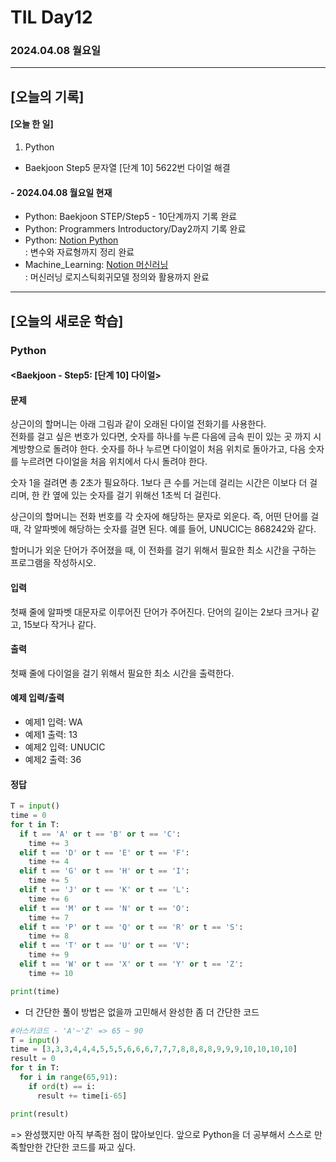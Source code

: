 # TIL Day12
### 2024.04.08 월요일

---

## [오늘의 기록]

#### [오늘 한 일]
1. Python
- Baekjoon Step5 문자열 [단계 10] 5622번 다이얼 해결

#### - 2024.04.08 월요일 현재
- Python: Baekjoon STEP/Step5 - 10단계까지 기록 완료
- Python: Programmers Introductory/Day2까지 기록 완료  
- Python: [Notion Python](https://handsome-umbrella-c52.notion.site/Python-6d76c849802f40adb35ca7366565e1e8?pvs=4)  
: 변수와 자료형까지 정리 완료
- Machine_Learning: [Notion 머신러닝](https://handsome-umbrella-c52.notion.site/a887c58b105a44d287c8f5d045e56f4e?pvs=4)  
: 머신러닝 로지스틱회귀모델 정의와 활용까지 완료

---
## [오늘의 새로운 학습]
### Python
#### <Baekjoon - Step5: [단계 10] 다이얼>
#### 문제  
상근이의 할머니는 아래 그림과 같이 오래된 다이얼 전화기를 사용한다.  
전화를 걸고 싶은 번호가 있다면, 숫자를 하나를 누른 다음에 금속 핀이 있는 곳 까지 시계방향으로 돌려야 한다. 숫자를 하나 누르면 다이얼이 처음 위치로 돌아가고, 다음 숫자를 누르려면 다이얼을 처음 위치에서 다시 돌려야 한다.

숫자 1을 걸려면 총 2초가 필요하다. 1보다 큰 수를 거는데 걸리는 시간은 이보다 더 걸리며, 한 칸 옆에 있는 숫자를 걸기 위해선 1초씩 더 걸린다.

상근이의 할머니는 전화 번호를 각 숫자에 해당하는 문자로 외운다. 즉, 어떤 단어를 걸 때, 각 알파벳에 해당하는 숫자를 걸면 된다. 예를 들어, UNUCIC는 868242와 같다.

할머니가 외운 단어가 주어졌을 때, 이 전화를 걸기 위해서 필요한 최소 시간을 구하는 프로그램을 작성하시오.

#### 입력
첫째 줄에 알파벳 대문자로 이루어진 단어가 주어진다. 단어의 길이는 2보다 크거나 같고, 15보다 작거나 같다.

#### 출력
첫째 줄에 다이얼을 걸기 위해서 필요한 최소 시간을 출력한다.

#### 예제 입력/출력
- 예제1 입력: WA
- 예제1 출력: 13
- 예제2 입력: UNUCIC
- 예제2 출력: 36

#### 정답
```python
T = input()
time = 0
for t in T:
  if t == 'A' or t == 'B' or t == 'C':
    time += 3
  elif t == 'D' or t == 'E' or t == 'F':
    time += 4
  elif t == 'G' or t == 'H' or t == 'I':
    time += 5
  elif t == 'J' or t == 'K' or t == 'L':
    time += 6
  elif t == 'M' or t == 'N' or t == 'O':
    time += 7
  elif t == 'P' or t == 'Q' or t == 'R' or t == 'S':
    time += 8
  elif t == 'T' or t == 'U' or t == 'V':
    time += 9
  elif t == 'W' or t == 'X' or t == 'Y' or t == 'Z':
    time += 10

print(time)
```
- 더 간단한 풀이 방법은 없을까 고민해서 완성한 좀 더 간단한 코드
```Python
#아스키코드 - 'A'~'Z' => 65 ~ 90
T = input()
time = [3,3,3,4,4,4,5,5,5,6,6,6,7,7,7,8,8,8,8,9,9,9,10,10,10,10]
result = 0
for t in T:
  for i in range(65,91):
    if ord(t) == i:
      result += time[i-65]

print(result)
```
=> 완성했지만 아직 부족한 점이 많아보인다. 앞으로 Python을 더 공부해서 스스로 만족할만한 간단한 코드를 짜고 싶다.